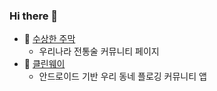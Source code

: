 ### Hi there 👋

- 🔭 [수상한 주막](https://github.com/jeongeungyeong/jumak)
  + 우리나라 전통술 커뮤니티 페이지
- 🌱 [클린웨이](https://github.com/SWUCleanWay/CleanWay_BE)
  + 안드로이드 기반 우리 동네 플로깅 커뮤니티 앱


